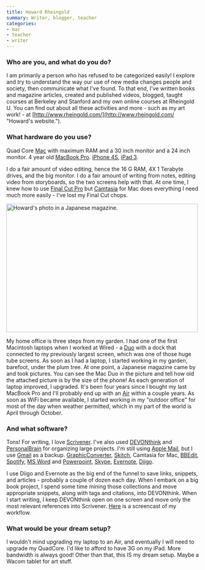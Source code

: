```yaml
---
title: Howard Rheingold
summary: Writer, blogger, teacher
categories:
- mac
- teacher
- writer
---
```


### Who are you, and what do you do?

I am primarily a person who has refused to be categorized easily! I explore and try to understand the way our use of new media changes people and society, then communicate what I've found. To that end, I've written books and magazine articles, created and published videos, blogged, taught courses at Berkeley and Stanford and my own online courses at Rheingold U. You can find out about all these activities and more - such as my art work! - at [http://www.rheingold.com/](http://www.rheingold.com/ "Howard's website.").

### What hardware do you use?

Quad Core [Mac][mac-pro] with maximum RAM and a 30 inch monitor and a 24 inch monitor. 4 year old [MacBook Pro][macbook-pro]. [iPhone 4S][iphone-4s], [iPad 3][ipad-3].

I do a fair amount of video editing, hence the 16 G RAM, 4X 1 Terabyte drives, and the big monitor. I do a fair amount of writing from notes, editing video from storyboards, so the two screens help with that. At one time, I knew how to use [Final Cut Pro][final-cut-pro] but [Camtasia][] for Mac does everything I need much more easily - I've lost my Final Cut chops.

<img src="/images/interviews/howard.rheingold/magazine.jpg" width="500" height="335" alt="Howard's photo in a Japanese magazine." class="detail">

My home office is three steps from my garden. I had one of the first Macintosh laptops when I worked at Wired - a [Duo][powerbook-duo] with a dock that connected to my previously largest screen, which was one of those huge tube screens. As soon as I had a laptop, I started working in my garden, barefoot, under the plum tree. At one point, a Japanese magazine came by and took pictures. You can see the Mac Duo in the picture and tell how old the attached picture is by the size of the phone! As each generation of laptop improved, I upgraded. It's been four years since I bought my last MacBook Pro and I'll probably end up with an [Air][macbook-air] within a couple years. As soon as WiFi became available, I started working in my "outdoor office" for most of the day when weather permitted, which in my part of the world is April through October.

### And what software?

Tons! For writing, I love [Scrivener][]. I've also used [DEVONthink][] and [PersonalBrain][] for organizing large projects. I'm still using [Apple Mail][mail], but I use [Gmail][] as a backup. [GraphicConverter][], [Skitch][], Camtasia for Mac, [BBEdit][], [Spotify][], [MS Word][word] and [Powerpoint][], [Skype][], [Evernote][], [Diigo][].

I use Diigo and Evernote as the big end of the funnel to save links, snippets, and articles - probably a couple of dozen each day. When I embark on a big book project, I spend some time mining those collections and move appropriate snippets, along with tags and citations, into DEVONthink. When I start writing, I keep DEVONthink open on one screen and move only the most relevant references into Scrivener. [Here](http://www.screenr.com/rNl/ "A screencast of Howard's workflow.") is a screencast of my workflow.

### What would be your dream setup?

I wouldn't mind upgrading my laptop to an Air, and eventually I will need to upgrade my QuadCore. I'd like to afford to have 3G on my iPad. More bandwidth is always good! Other than that, this IS my dream setup. Maybe a Wacom tablet for art stuff.

[ipad-3]: https://www.apple.com/ipad/ "A tablet device with a retina display."
[iphone-4s]: https://en.wikipedia.org/wiki/IPhone_4S "A smartphone."
[mac-pro]: https://www.apple.com/mac-pro/ "The Intel-based Mac tower computer."
[macbook-air]: https://www.apple.com/macbook-air/ "A very thin laptop."
[macbook-pro]: https://www.apple.com/macbook-pro/ "A laptop."
[powerbook-duo]: https://en.wikipedia.org/wiki/PowerBook_Duo "An old line of Mac laptops."
[bbedit]: http://www.barebones.com/products/bbedit/ "A text editor for the Mac."
[camtasia]: https://www.techsmith.com/camtasia.html "Screencasting software."
[devonthink]: https://www.devontechnologies.com/products/devonthink/ "Software for storing all your documents, scans etc."
[diigo]: https://www.diigo.com/ "A bookmarking service."
[evernote]: https://evernote.com/ "Online software for capturing notes."
[final-cut-pro]: https://en.wikipedia.org/wiki/Final_Cut_Pro "A nonlinear video editor."
[gmail]: https://mail.google.com/mail/ "Web-based email."
[graphicconverter]: https://www.lemkesoft.de/en/products/graphicconverter/ "A Swiss Army Knife graphics tool for the Mac."
[mail]: https://en.wikipedia.org/wiki/Mail_(application) "The default Mac OS X mail client."
[personalbrain]: https://www.softwarecasa.com/personalbrain.html "Mind mapping software."
[powerpoint]: https://products.office.com/en-us/powerpoint "Presentation software."
[scrivener]: http://literatureandlatte.com/scrivener.php "A Mac text editor aimed at writers."
[skitch]: https://evernote.com/skitch/ "An always-on image editor for the Mac."
[skype]: https://www.skype.com/en/ "Voice and video chat software."
[spotify]: https://www.spotify.com/us/ "A music streaming service."
[word]: https://products.office.com/en-us/word "A document editor."
